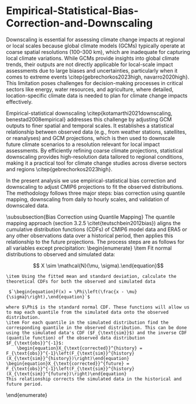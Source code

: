 # Empirical-Statistical-Bias-Correction-and-Downscaling
Downscaling is essential for assessing climate change impacts at regional or local scales because global climate models (GCMs) typically operate at coarse spatial resolutions (100–300 km), which are inadequate for capturing local climate variations. While GCMs provide insights into global climate trends, their outputs are not directly applicable for local-scale impact assessments due to large biases and uncertainties, particularly when it comes to extreme events \citep{gebrechorkos2023high, navarro2020high}. This limitation poses challenges for decision-making processes in critical sectors like energy, water resources, and agriculture, where detailed, location-specific climate data is needed to plan for climate change impacts effectively. 

Empirical-statistical downscaling \citep{kotamarthi2021downscaling, benestad2008empirical} addresses this challenge by adjusting GCM outputs to finer spatial and temporal scales. It establishes a statistical relationship between observed data (e.g., from weather stations, satellites, or reanalyses) and GCM projections, which is then used to downscale future climate scenarios to a resolution relevant for local impact assessments. By efficiently refining coarse climate projections, statistical downscaling provides high-resolution data tailored to regional conditions, making it a practical tool for climate change studies across diverse sectors and regions \citep{gebrechorkos2023high}. 

In the present analysis we use empirical-statistical bias correction and downscaling to adjust CMIP6 projections to fit the observed distributions. The methodology follows three major steps: bias correction using quantile mapping, downscaling from daily to hourly scales, and validation of downscaled data.

\subsubsection{Bias Correction using Quantile Mapping}
The quantile mapping approach (section 3.2.5 \citet{teutschbein2012bias}) aligns the cumulative distribution functions (CDFs) of CMIP6 model data and ERA5 or any other observations data over a historical period, then applies this relationship to the future projections. The process steps are as follows for all variables except precipitation:
\begin{enumerate}
    \item Fit normal distributions to observed and simulated data:
    
   $$ X \sim \mathcal{N}(\mu, \sigma).\end{equation}$$
    
    \item Using the fitted mean and standard deviation, calculate the theoretical CDFs for both the observed and simulated data
    
     $`\begin{equation}F(x) = \Phi\left(\frac{x - \mu}{\sigma}\right),\end{equation}`$
     
    where $\Phi$ is the standard normal CDF. These functions will allow us to map each quantile from the simulated data onto the observed distribution.
    \item For each quantile in the simulated distribution find the corresponding quantile in the observed distribution. This can be done using the simulated data's CDF ($F_{\text{sim}}$) and the inverse CDF (quantile function) of the observed data distribution $F_{\text{obs}}^{-1}$:
        \begin{equation}X_{\text{corrected}}^{history} = F_{\text{obs}}^{-1}\left(F_{\text{sim}}^{history}(X_{\text{sim}}^{history})\right)\end{equation}
    \begin{equation}X_{\text{corrected}}^{future} = F_{\text{obs}}^{-1}\left(F_{\text{sim}}^{history}(X_{\text{sim}}^{future})\right)\end{equation}
    This relationship corrects the simulated data in the historical and future period. 
     
\end{enumerate}
